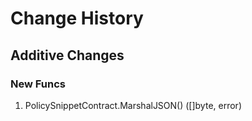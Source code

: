 # Change History

## Additive Changes

### New Funcs

1. PolicySnippetContract.MarshalJSON() ([]byte, error)
